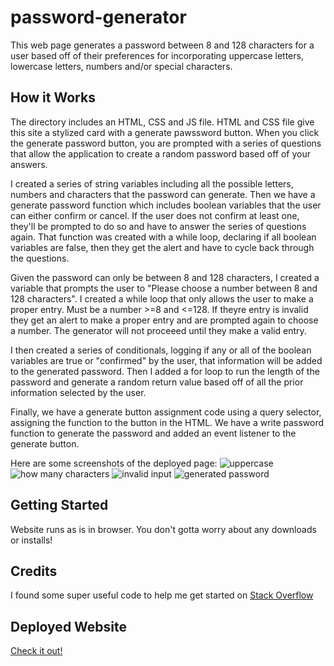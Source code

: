 # password-generator

This web page generates a password between 8 and 128 characters for a user based off of their preferences for incorporating uppercase letters, lowercase letters, numbers and/or special characters.

## How it Works

The directory includes an HTML, CSS and JS file. HTML and CSS file give this site a stylized card with a generate pawssword button. When you click the generate password button, you are prompted with a series of questions that allow the application to create a random password based off of your answers.

I created a series of string variables including all the possible letters, numbers and characters that the password
can generate. Then we have a generate password function which includes boolean variables that the user can either confirm or cancel. If the user does not confirm at least one, they'll be prompted to do so and have to answer the series of questions again. That function was created with a while loop, declaring if all boolean variables are false, then they get the alert and have to cycle back through the questions.

Given the password can only be between 8 and 128 characters, I created a variable that prompts the user to "Please choose a number between 8 and 128 characters". I created a while loop that only allows the user to make a proper entry. Must be a number >=8 and <=128. If theyre entry is invalid they get an alert to make a proper entry and are prompted again to choose a number. The generator will not proceeed until they make a valid entry.

I then created a series of conditionals, logging if any or all of the boolean variables are true or "confirmed" by the user, that information will be added to the generated password. Then I added a for loop to run the length of the password and generate a random return value based off of all the prior information selected by the user.

Finally, we have a generate button assignment code using a query selector, assigning the function to the button in the HTML. We have a write password function to generate the password and added an event listener to the generate button.

Here are some screenshots of the deployed page:
![uppercase](https://user-images.githubusercontent.com/70814349/96040110-9ebe2000-0e1e-11eb-8aa6-13c33d8896c8.png)
![how many characters](https://user-images.githubusercontent.com/70814349/96040112-9fef4d00-0e1e-11eb-801c-aedae75d4323.png)
![invalid input](https://user-images.githubusercontent.com/70814349/96040113-9fef4d00-0e1e-11eb-9f23-b7ee5bf2c0e7.png)
![generated password](https://user-images.githubusercontent.com/70814349/96040114-9fef4d00-0e1e-11eb-85bc-6bfb931e1822.png)

## Getting Started

Website runs as is in browser. You don't gotta worry about any downloads or installs!

## Credits

I found some super useful code to help me get started on [Stack Overflow](https://stackoverflow.com/questions/1497481/javascript-password-generator)

## Deployed Website

[Check it out!](https://lucahendicott.github.io/password-generator/)
